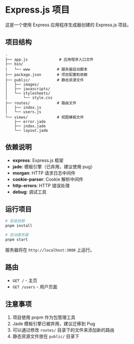 # Express.js 项目

这是一个使用 Express 应用程序生成器创建的 Express.js 项目。

## 项目结构

```
.
├── app.js              # 应用程序入口文件
├── bin/
│   └── www            # 服务器启动脚本
├── package.json       # 项目配置和依赖
├── public/            # 静态资源文件
│   ├── images/
│   ├── javascripts/
│   └── stylesheets/
│       └── style.css
├── routes/            # 路由文件
│   ├── index.js
│   └── users.js
└── views/             # 视图模板文件
    ├── error.jade
    ├── index.jade
    └── layout.jade
```

## 依赖说明

- **express**: Express.js 框架
- **jade**: 模板引擎（已弃用，建议使用 pug）
- **morgan**: HTTP 请求日志中间件
- **cookie-parser**: Cookie 解析中间件
- **http-errors**: HTTP 错误处理
- **debug**: 调试工具

## 运行项目

```bash
# 安装依赖
pnpm install

# 启动服务器
pnpm start
```

服务器将在 `http://localhost:3000` 上运行。

## 路由

- `GET /` - 主页
- `GET /users` - 用户页面

## 注意事项

1. 项目使用 pnpm 作为包管理工具
2. Jade 模板引擎已被弃用，建议迁移到 Pug
3. 可以通过修改 `routes/` 目录下的文件来添加新的路由
4. 静态资源文件放在 `public/` 目录下
